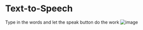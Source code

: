 # Text-to-Speech

Type in the words and let the speak button do the work 
![image](https://github.com/Fortune0406/Text-to-Speech/assets/132233811/3557ef1a-a32c-4052-aed5-de461b63b5bf)
